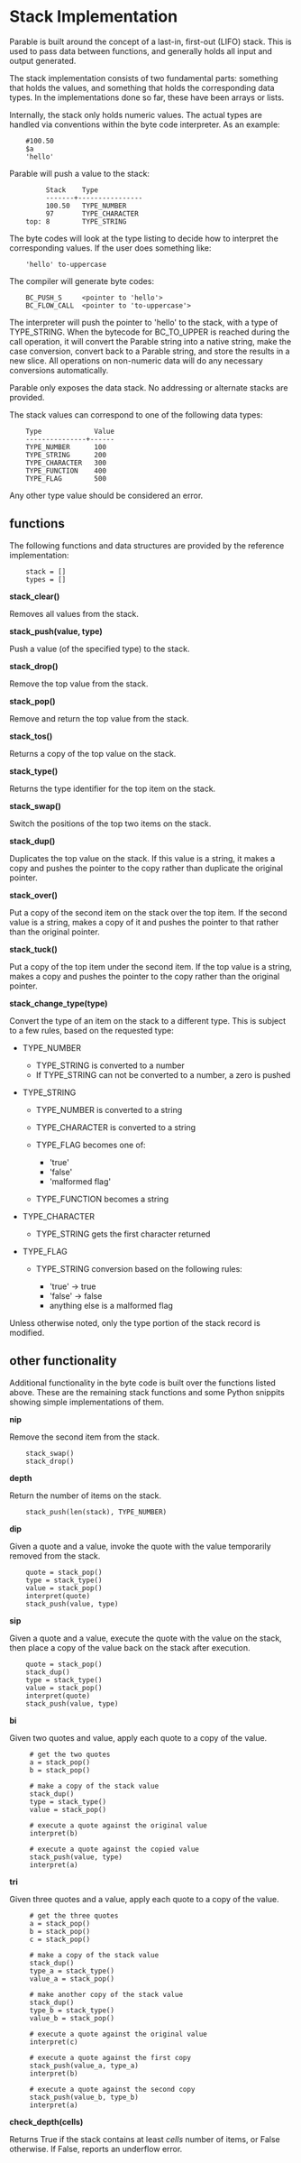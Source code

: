 # Stack Implementation

Parable is built around the concept of a last-in, first-out (LIFO) stack.
This is used to pass data between functions, and generally holds all input
and output generated.

The stack implementation consists of two fundamental parts: something that
holds the values, and something that holds the corresponding data types.
In the implementations done so far, these have been arrays or lists.

Internally, the stack only holds numeric values. The actual types are handled
via conventions within the byte code interpreter. As an example:

        #100.50
        $a
        'hello'

Parable will push a value to the stack:

             Stack    Type
             -------+----------------
             100.50   TYPE_NUMBER
             97       TYPE_CHARACTER
        top: 8        TYPE_STRING

The byte codes will look at the type listing to decide how to interpret
the corresponding values. If the user does something like:

        'hello' to-uppercase

The compiler will generate byte codes:

        BC_PUSH_S     <pointer to 'hello'>
        BC_FLOW_CALL  <pointer to 'to-uppercase'>

The interpreter will push the pointer to 'hello' to the stack, with a type
of TYPE_STRING. When the bytecode for BC\_TO\_UPPER is reached during the
call operation, it will convert the Parable string into a native string,
make the case conversion, convert back to a Parable string, and store the
results in a new slice. All operations on non-numeric data will do any
necessary conversions automatically.

Parable only exposes the data stack. No addressing or alternate stacks are
provided.

The stack values can correspond to one of the following data types:

        Type             Value
        ---------------+------
        TYPE_NUMBER      100
        TYPE_STRING      200
        TYPE_CHARACTER   300
        TYPE_FUNCTION    400
        TYPE_FLAG        500

Any other type value should be considered an error.

## functions

The following functions and data structures are provided by the
reference implementation:

        stack = []
        types = []


**stack_clear()**

Removes all values from the stack.

**stack_push(value, type)**

Push a value (of the specified type) to the stack.

**stack_drop()**

Remove the top value from the stack.

**stack_pop()**

Remove and return the top value from the stack.

**stack_tos()**

Returns a copy of the top value on the stack.

**stack_type()**

Returns the type identifier for the top item on the stack.

**stack_swap()**

Switch the positions of the top two items on the stack.

**stack_dup()**

Duplicates the top value on the stack. If this value is a
string, it makes a copy and pushes the pointer to the copy
rather than duplicate the original pointer.

**stack_over()**

Put a copy of the second item on the stack over the top item.
If the second value is a string, makes a copy of it and pushes
the pointer to that rather than the original pointer.

**stack_tuck()**

Put a copy of the top item under the second item. If the top
value is a string, makes a copy and pushes the pointer to the
copy rather than the original pointer.

**stack\_change\_type(type)**

Convert the type of an item on the stack to a different type.
This is subject to a few rules, based on the requested type:

* TYPE_NUMBER

  * TYPE_STRING is converted to a number
  * If TYPE_STRING can not be converted to a number, a zero is pushed

* TYPE_STRING

  * TYPE_NUMBER is converted to a string
  * TYPE_CHARACTER is converted to a string
  * TYPE_FLAG becomes one of:

     * 'true'
     * 'false'
     * 'malformed flag'

  * TYPE_FUNCTION becomes a string

* TYPE_CHARACTER

  * TYPE_STRING gets the first character returned

* TYPE_FLAG

  * TYPE_STRING conversion based on the following rules:

     * 'true' -> true
     * 'false' -> false
     * anything else is a malformed flag

Unless otherwise noted, only the type portion of the stack record is
modified.

## other functionality

Additional functionality in the byte code is built over the functions
listed above. These are the remaining stack functions and some Python
snippits showing simple implementations of them.

**nip**

Remove the second item from the stack.

        stack_swap()
        stack_drop()

**depth**

Return the number of items on the stack.

        stack_push(len(stack), TYPE_NUMBER)

**dip**

Given a quote and a value, invoke the quote with the value
temporarily removed from the stack.

        quote = stack_pop()
        type = stack_type()
        value = stack_pop()
        interpret(quote)
        stack_push(value, type)

**sip**

Given a quote and a value, execute the quote with the value on the stack,
then place a copy of the value back on the stack after execution.

        quote = stack_pop()
        stack_dup()
        type = stack_type()
        value = stack_pop()
        interpret(quote)
        stack_push(value, type)

**bi**

Given two quotes and value, apply each quote to a copy of the value.

         # get the two quotes
         a = stack_pop()
         b = stack_pop()

         # make a copy of the stack value
         stack_dup()
         type = stack_type()
         value = stack_pop()

         # execute a quote against the original value
         interpret(b)

         # execute a quote against the copied value
         stack_push(value, type)
         interpret(a)

**tri**

Given three quotes and a value, apply each quote to a copy of the value.

         # get the three quotes
         a = stack_pop()
         b = stack_pop()
         c = stack_pop()

         # make a copy of the stack value
         stack_dup()
         type_a = stack_type()
         value_a = stack_pop()

         # make another copy of the stack value
         stack_dup()
         type_b = stack_type()
         value_b = stack_pop()

         # execute a quote against the original value
         interpret(c)

         # execute a quote against the first copy
         stack_push(value_a, type_a)
         interpret(b)

         # execute a quote against the second copy
         stack_push(value_b, type_b)
         interpret(a)

**check_depth(cells)**

Returns True if the stack contains at least *cells* number of items, or
False otherwise. If False, reports an underflow error.
